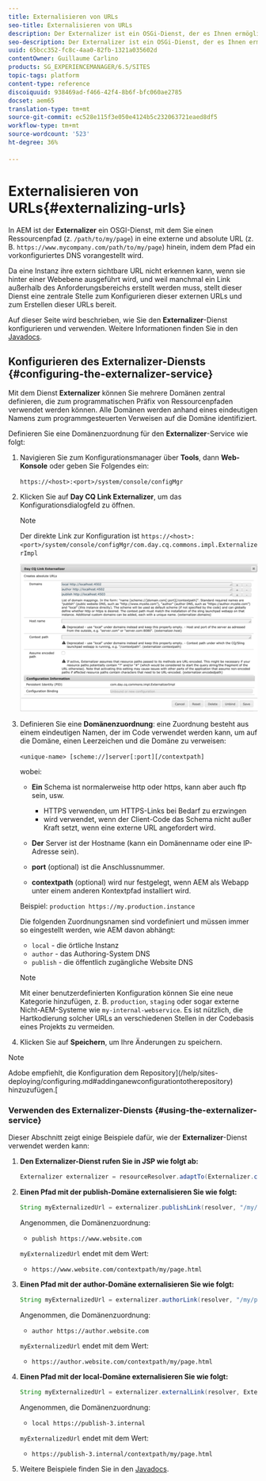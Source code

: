 ```yaml
---
title: Externalisieren von URLs
seo-title: Externalisieren von URLs
description: Der Externalizer ist ein OSGi-Dienst, der es Ihnen ermöglicht, Ressourcenpfade programmgesteuert in externe, absolute URLs umzuwandeln.
seo-description: Der Externalizer ist ein OSGi-Dienst, der es Ihnen ermöglicht, Ressourcenpfade programmgesteuert in externe, absolute URLs umzuwandeln.
uuid: 65bcc352-fc8c-4aa0-82fb-1321a035602d
contentOwner: Guillaume Carlino
products: SG_EXPERIENCEMANAGER/6.5/SITES
topic-tags: platform
content-type: reference
discoiquuid: 938469ad-f466-42f4-8b6f-bfc060ae2785
docset: aem65
translation-type: tm+mt
source-git-commit: ec528e115f3e050e4124b5c232063721eaed8df5
workflow-type: tm+mt
source-wordcount: '523'
ht-degree: 36%

---
```



# Externalisieren von URLs{#externalizing-urls}

In AEM ist der **Externalizer** ein OSGI-Dienst, mit dem Sie einen Ressourcenpfad (z. `/path/to/my/page`) in eine externe und absolute URL (z. B. `https://www.mycompany.com/path/to/my/page`) hinein, indem dem Pfad ein vorkonfiguriertes DNS vorangestellt wird.

Da eine Instanz ihre extern sichtbare URL nicht erkennen kann, wenn sie hinter einer Webebene ausgeführt wird, und weil manchmal ein Link außerhalb des Anforderungsbereichs erstellt werden muss, stellt dieser Dienst eine zentrale Stelle zum Konfigurieren dieser externen URLs und zum Erstellen dieser URLs bereit.

Auf dieser Seite wird beschrieben, wie Sie den **Externalizer**-Dienst konfigurieren und verwenden. Weitere Informationen finden Sie in den [Javadocs](https://helpx.adobe.com/experience-manager/6-5/sites/developing/using/reference-materials/javadoc/com/day/cq/commons/Externalizer.html).

## Konfigurieren des Externalizer-Diensts {#configuring-the-externalizer-service}

Mit dem Dienst **Externalizer** können Sie mehrere Domänen zentral definieren, die zum programmatischen Präfix von Ressourcenpfaden verwendet werden können. Alle Domänen werden anhand eines eindeutigen Namens zum programmgesteuerten Verweisen auf die Domäne identifiziert.

Definieren Sie eine Domänenzuordnung für den **Externalizer**-Service wie folgt:

1. Navigieren Sie zum Konfigurationsmanager über **Tools**, dann **Web-Konsole** oder geben Sie Folgendes ein:

   `https://<host>:<port>/system/console/configMgr`

1. Klicken Sie auf **Day CQ Link Externalizer**, um das Konfigurationsdialogfeld zu öffnen.

   >[!NOTE]
   >
   >Der direkte Link zur Konfiguration ist `https://<host>:<port>/system/console/configMgr/com.day.cq.commons.impl.ExternalizerImpl`

   ![aem-externalizer-01](assets/aem-externalizer-01.png)

1. Definieren Sie eine **Domänenzuordnung**: eine Zuordnung besteht aus einem eindeutigen Namen, der im Code verwendet werden kann, um auf die Domäne, einen Leerzeichen und die Domäne zu verweisen:

   `<unique-name> [scheme://]server[:port][/contextpath]`

   wobei:

   * **Ein** Schema ist normalerweise http oder https, kann aber auch ftp sein, usw.

      * HTTPS verwenden, um HTTPS-Links bei Bedarf zu erzwingen
      * wird verwendet, wenn der Client-Code das Schema nicht außer Kraft setzt, wenn eine externe URL angefordert wird.
   * **Der** Server ist der Hostname (kann ein Domänenname oder eine IP-Adresse sein).
   * **port**  (optional) ist die Anschlussnummer.
   * **contextpath** (optional) wird nur festgelegt, wenn AEM als Webapp unter einem anderen Kontextpfad installiert wird.

   Beispiel: `production https://my.production.instance`

   Die folgenden Zuordnungsnamen sind vordefiniert und müssen immer so eingestellt werden, wie AEM davon abhängt:

   * `local` - die örtliche Instanz
   * `author` - das Authoring-System DNS
   * `publish` - die öffentlich zugängliche Website DNS

   >[!NOTE]
   >
   >Mit einer benutzerdefinierten Konfiguration können Sie eine neue Kategorie hinzufügen, z. B. `production`, `staging` oder sogar externe Nicht-AEM-Systeme wie `my-internal-webservice`. Es ist nützlich, die Hartkodierung solcher URLs an verschiedenen Stellen in der Codebasis eines Projekts zu vermeiden.

1. Klicken Sie auf **Speichern**, um Ihre Änderungen zu speichern.

>[!NOTE]
>
>Adobe empfiehlt, die Konfiguration dem Repository](/help/sites-deploying/configuring.md#addinganewconfigurationtotherepository) hinzuzufügen.[

### Verwenden des Externalizer-Diensts {#using-the-externalizer-service}

Dieser Abschnitt zeigt einige Beispiele dafür, wie der **Externalizer**-Dienst verwendet werden kann:

1. **Den Externalizer-Dienst rufen Sie in JSP wie folgt ab:**

   ```java
   Externalizer externalizer = resourceResolver.adaptTo(Externalizer.class);
   ```

1. **Einen Pfad mit der publish-Domäne externalisieren Sie wie folgt:**

   ```java
   String myExternalizedUrl = externalizer.publishLink(resolver, "/my/page") + ".html";
   ```

   Angenommen, die Domänenzuordnung:

   * `publish https://www.website.com`

   `myExternalizedUrl` endet mit dem Wert:

   * `https://www.website.com/contextpath/my/page.html`


1. **Einen Pfad mit der author-Domäne externalisieren Sie wie folgt:**

   ```java
   String myExternalizedUrl = externalizer.authorLink(resolver, "/my/page") + ".html";
   ```

   Angenommen, die Domänenzuordnung:

   * `author https://author.website.com`

   `myExternalizedUrl` endet mit dem Wert:

   * `https://author.website.com/contextpath/my/page.html`


1. **Einen Pfad mit der local-Domäne externalisieren Sie wie folgt:**

   ```java
   String myExternalizedUrl = externalizer.externalLink(resolver, Externalizer.LOCAL, "/my/page") + ".html";
   ```

   Angenommen, die Domänenzuordnung:

   * `local https://publish-3.internal`

   `myExternalizedUrl` endet mit dem Wert:

   * `https://publish-3.internal/contextpath/my/page.html`


1. Weitere Beispiele finden Sie in den [Javadocs](https://helpx.adobe.com/experience-manager/6-5/sites/developing/using/reference-materials/javadoc/com/day/cq/commons/Externalizer.html).
